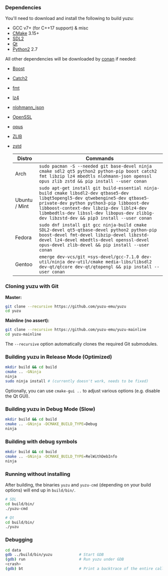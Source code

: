 ### Dependencies

You'll need to download and install the following to build yuzu:

  * GCC v7+ (for C++17 support) & misc
  * [CMake](https://www.cmake.org/) 3.15+
  * [SDL2](https://www.libsdl.org/download-2.0.php)
  * [Qt](https://qt-project.org/downloads)
  * [Python2](https://www.python.org/download/releases/2.7/) 2.7

All other dependencies will be downloaded by [conan](https://conan.io/downloads.html) if needed:

  * [Boost](https://www.boost.org/users/download/)
  * [Catch2](https://github.com/catchorg/Catch2)
  * [fmt](https://fmt.dev/)
  * [lz4](http://www.lz4.org)
  * [nlohmann_json](https://github.com/nlohmann/json)
  * [OpenSSL](https://www.openssl.org/source/)
  * [opus](https://opus-codec.org/downloads/)
  * [ZLIB](https://www.zlib.net/)
  * [zstd](https://facebook.github.io/zstd/)

      | Distro          | Commands
      | --------------- | ----------------
      | Arch            | `sudo pacman -S --needed git base-devel ninja cmake sdl2 qt5 python2 python-pip boost catch2 fmt libzip lz4 mbedtls nlohmann-json openssl opus zlib zstd && pip install --user conan`
      | Ubuntu / Mint | `sudo apt-get install git build-essential ninja-build cmake libsdl2-dev qtbase5-dev libqt5opengl5-dev qtwebengine5-dev qtbase5-private-dev python python3-pip libboost-dev libboost-context-dev libzip-dev liblz4-dev libmbedtls-dev libssl-dev libopus-dev zlib1g-dev libzstd-dev && pip3 install --user conan`
      | Fedora          | `sudo dnf install git gcc ninja-build cmake SDL2-devel qt5-qtbase-devel python2 python-pip boost-devel fmt-devel libzip-devel libzstd-devel lz4-devel mbedtls-devel openssl-devel opus-devel zlib-devel && pip install --user conan`
      | Gentoo          | `emerge dev-vcs/git =sys-devel/gcc-7.1.0 dev-util/ninja dev-util/cmake media-libs/libsdl2 dev-qt/qtcore dev-qt/qtopengl && pip install --user conan`

### Cloning yuzu with Git

**Master:**

  ```bash
  git clone --recursive https://github.com/yuzu-emu/yuzu
  cd yuzu
  ```

**Mainline (no assert):**

  ```bash
  git clone --recursive https://github.com/yuzu-emu/yuzu-mainline
  cd yuzu-mainline
  ```

The `--recursive` option automatically clones the required Git submodules.

### Building yuzu in Release Mode (Optimized)

```bash
mkdir build && cd build
cmake .. -GNinja
ninja
sudo ninja install # (currently doesn't work, needs to be fixed)
```

Optionally, you can use `cmake-gui ..` to adjust various options (e.g. disable the Qt GUI).

### Building yuzu in Debug Mode (Slow)

```bash
mkdir build && cd build
cmake .. -GNinja -DCMAKE_BUILD_TYPE=Debug
ninja
```

### Building with debug symbols

```bash
mkdir build && cd build
cmake .. -GNinja -DCMAKE_BUILD_TYPE=RelWithDebInfo
ninja
```

### Running without installing

After building, the binaries `yuzu` and `yuzu-cmd` (depending on your build options) will end up in `build/bin/`.

  ```bash
  # SDL
  cd build/bin/
  ./yuzu-cmd

  # Qt
  cd build/bin/
  ./yuzu
  ```

### Debugging

```bash
cd data
gdb ../build/bin/yuzu            # Start GDB
(gdb) run                        # Run yuzu under GDB
<crash>
(gdb) bt                         # Print a backtrace of the entire callstack to see which codepath the crash occurred on
```
